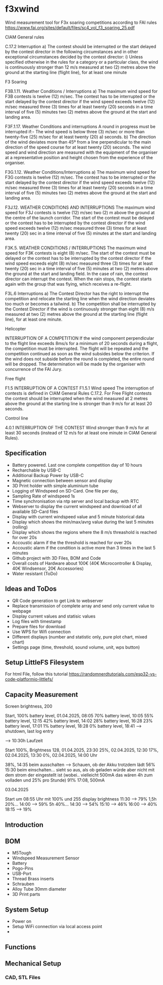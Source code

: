 # f3xwind
Wind measurement tool for F3x soaring competitions according to FAI rules
https://www.fai.org/sites/default/files/sc4_vol_f3_soaring_25.pdf


CIAM General rules

C.17.2 Interruption
a) The contest should be interrupted or the start delayed by the contest director in the following
circumstances and in other exceptional circumstances decided by the contest director:
i) Unless specified otherwise in the rules for a category or a particular class, the wind is
continuously stronger than 12 m/s measured at two (2) metres above the ground at the starting
line (flight line), for at least one minute

F3 Soaring

F3B.1.11. Weather Conditions / Interruptions
a) The maximum wind speed for F3B contests is twelve (12) m/sec. The contest has to be interrupted
or the start delayed by the contest director if the wind speed exceeds twelve (12) m/sec measured three (3)
times for at least twenty (20) seconds in a time interval of five (5) minutes two (2) metres above the ground
at the start and landing area.

F3F.1.17. Weather Conditions and interruptions
A round in progress must be interrupted if:-
The wind speed is below three (3) m/sec or more than twenty-five (25) m/sec for at least twenty (20)
a) seconds.
b) The direction of the wind deviates more than 45º from a line perpendicular to the main direction of
the speed course for at least twenty (20) seconds.
The wind speed and wind direction are measured with the equipment of the organiser at a representative
position and height chosen from the experience of the organiser.

F3G.1.12. Weather Conditions/Interruptions
a) The maximum wind speed for F3G contests is twelve (12) m/sec. The contest has to be interrupted
or the start delayed by the contest director if the wind speed exceeds twelve (12) m/sec measured three (3)
times for at least twenty (20) seconds in a time interval of five (5) minutes two (2) metres above the ground
at the start and landing area.

F3J.12. WEATHER CONDITIONS AND INTERRUPTIONS
The maximum wind speed for F3J contests is twelve (12) m/sec two (2) m above the ground at the centre of
the launch corridor. The start of the contest must be delayed or the contest has to be interrupted by the
contest director if the wind speed exceeds twelve (12) m/sec measured three (3) times for at least twenty
(20) sec in a time interval of five (5) minutes at the start and landing area.

F3K.5. WEATHER CONDITIONS / INTERRUPTIONS
The maximum wind speed for F3K contests is eight (8) m/sec. The start of the contest must be delayed or
the contest has to be interrupted by the contest director if the wind speed exceeds eight (8) m/sec measured
three (3) times for at least twenty (20) sec in a time interval of five (5) minutes at two (2) metres above the
ground at the start and landing field. In the case of rain, the contest director can interrupt the contest. When
the rain stops, the contest starts again with the group that was flying, which receives a re-flight.

F3L.6 Interruptions
a) The Contest Director has the right to interrupt the competition and relocate the starting line
when the wind direction deviates too much or becomes a tailwind.
b) The competition shall be interrupted by the Contest Director if the wind is continuously
stronger than eight (8) m/s measured at two (2) metres above the ground at the starting line (flight
line), for at least one minute.


Helicopter 

INTERRUPTION OF A COMPETITION
If the wind component perpendicular to the flight line exceeds 8ms/s for a minimum of 20 seconds
during a flight, the competition must be interrupted. The flight will be repeated and the competition
continued as soon as the wind subsides below the criterion. If the wind does not subside before the
round is completed, the entire round will be dropped. The determination will be made by the organiser
with concurrence of the FAI Jury.

Free flight

F1.5 INTERRUPTION OF A CONTEST
F1.5.1 Wind speed
The interruption of contests is defined in CIAM General Rules C.17.2. For Free Flight contests the
contest should be interrupted when the wind measured at 2 metres above the ground at the starting
line is stronger than 9 m/s for at least 20 seconds.

Control line

4.0.1 INTERRUPTION OF THE CONTEST
Wind stronger than 9 m/s for at least 30 seconds (instead of 12 m/s for at least one minute in
CIAM General Rules).

## Specification

* Battery powered. Last one complete competition day of 10 hours
* Recharchable by USB-C
* Additional Backup Power by USB-C
* Magnetic connection between sensor and display
* 3D Print holder with simple aluminium tube
* Logging of Windspeed on SD-Card. One file per day,
* Sampling Rate of windspeed 1s
* Time synchronisation via ntp server and local backup with RTC 
* Webserver to display the current windspeed and download of all available SD-Card files
* Display with current windspeed value and 5 minute historical data
* Display which shows the min/max/avrg value during the last 5 minutes (rolling)
* Display which shows the regions where the 8 m/s threashold is reached for over 20s
* Accoustic alarm if the the threshold is reached for over 20s
* Accoustic alarm if the condition is active more than 3 times in the last 5 minutes
* Github project with 3D Files, BOM and Code
* Overall costs of Hardware about 100€ (40€ Microcontroller & Display, 40€ Windsensor, 20€ Accessories)
* Water resistant (ToDo)

## Ideas and ToDos

* QR Code generation to get Link to webserver
* Replace transmission of complete array and send only current value to webpage
* Display current values and statisic values
* Log files with timestamp
* Prepare files for download 
* Use WPS for Wifi connection
* Different displays (number and statistic only, pure plot chart, mixed chart)
* Settings page (time, threshold, sound volume, unit, wps button)


## Setup LittleFS Filesystem

For html File, follow this tutorial https://randomnerdtutorials.com/esp32-vs-code-platformio-littlefs/


## Capacity Measurement

Screen brightness, 200

Start, 100% battery level, 01.04.2025, 08:05
70% battery level, 10:05
55% battery level, 12:15
42% battery level, 14:02
28% battery level, 16:28
23% battery level, 17:01
1% battery level, 18:28
0% battery level, 18:41 --> shutdown, last log entry

--> 10:30h Laufzeit

Start 100%, Brightness 128, 01.04.2025, 23:30
25%, 02.04.2025, 12:30 
17%, 02.04.2025, 13:30
0%, 02.04.2025, 14:00 Uhr


38%, 14:35 beim ausschalten --> Schauen, ob der Akku trotzdem lädt
56% 15:30 beim einschalten... sieht so aus, als ob geladen würde aber nicht mit dem strom der eingestellt ist (wobei.. vielleicht 500mA das wären 4h zum volladen und 25% pro Stunde)
91% 17:08, 500mA 

03.04.2025

Start um 08:55 Uhr mit 100% und 255 display brightness
11:30 --> 79% 1,5h 20%... 
14:00 --> 59%   5h 40%...
14:30 --> 54%
15:10 --> 46%
16:00 --> 40%
18:15 --> 19%



## Introduction
## BOM
* M5Tough
* Windspeed Measurement Sensor
* Battery
* Pogo-Pins
* USB-Port
* Thread Brass inserts
* Schrauben
* Alloy Tube 30mm diameter
* 3D Print parts
## System Setup
* Power on
* Setup WiFi connection via local access point
* 
## Functions

## Mechanical Setup
### CAD, STL Files 


